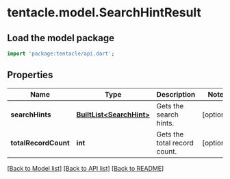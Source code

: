 # tentacle.model.SearchHintResult

## Load the model package
```dart
import 'package:tentacle/api.dart';
```

## Properties
Name | Type | Description | Notes
------------ | ------------- | ------------- | -------------
**searchHints** | [**BuiltList&lt;SearchHint&gt;**](SearchHint.md) | Gets the search hints. | [optional] 
**totalRecordCount** | **int** | Gets the total record count. | [optional] 

[[Back to Model list]](../README.md#documentation-for-models) [[Back to API list]](../README.md#documentation-for-api-endpoints) [[Back to README]](../README.md)


